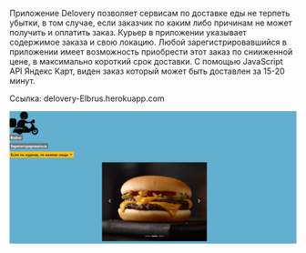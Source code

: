 Приложение Delovery позволяет сервисам по доставке еды не терпеть убытки, в том случае, если заказчик по каким либо причинам не может получить и оплатить заказ. Курьер в приложении указывает содержимое заказа и свою локацию. Любой зарегистрировавшийся в приложении имеет возможность приобрести этот заказ по снииженной цене, в максимально короткий срок доставки. С помощью JavaScript API Яндекс Карт, виден заказ который может быть доставлен за 15-20 минут.

Ссылка: delovery-Elbrus.herokuapp.com

![screenshot](readme-assets/img.png)
